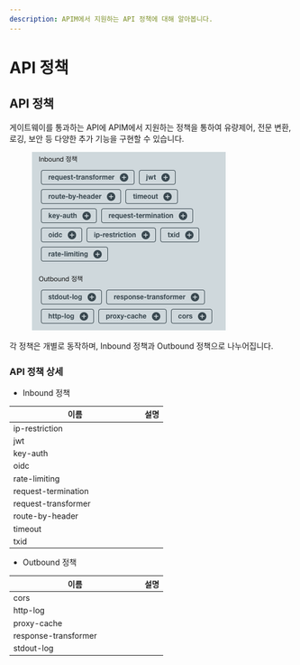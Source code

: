 ```yaml
---
description: APIM에서 지원하는 API 정책에 대해 알아봅니다.
---
```


# API 정책

## API 정책

게이트웨이를 통과하는 API에 APIM에서 지원하는 정책을 통하여 유량제어, 전문 변환, 로깅, 보안 등 다양한 추가 기능을 구현할 수 있습니다.

<figure><img src="../../../.gitbook/assets/image (47).png" alt=""><figcaption></figcaption></figure>

각 정책은 개별로 동작하며, Inbound 정책과 Outbound 정책으로 나누어집니다.

### API 정책 상세

* Inbound 정책

<table><thead><tr><th width="219">이름</th><th>설명</th></tr></thead><tbody><tr><td>ip-restriction</td><td></td></tr><tr><td>jwt</td><td></td></tr><tr><td>key-auth       </td><td></td></tr><tr><td>oidc</td><td></td></tr><tr><td>rate-limiting</td><td></td></tr><tr><td>request-termination</td><td></td></tr><tr><td>request-transformer</td><td></td></tr><tr><td>route-by-header</td><td></td></tr><tr><td>timeout</td><td></td></tr><tr><td>txid</td><td></td></tr></tbody></table>

* Outbound 정책

<table><thead><tr><th width="219">이름</th><th>설명</th></tr></thead><tbody><tr><td>cors</td><td></td></tr><tr><td>http-log</td><td></td></tr><tr><td>proxy-cache</td><td></td></tr><tr><td>response-transformer</td><td></td></tr><tr><td>stdout-log</td><td></td></tr></tbody></table>
